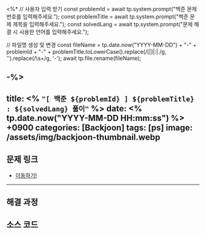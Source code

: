 <%*
// 사용자 입력 받기
const problemId = await tp.system.prompt("백준 문제 번호를 입력해주세요.");
const problemTitle = await tp.system.prompt("백준 문제 제목을 입력해주세요.");
const solvedLang = await tp.system.prompt("문제 해결 시 사용한 언어를 입력해주세요.");

// 파일명 생성 및 변경
const fileName = tp.date.now("YYYY-MM-DD") + "-" + problemId + "-" + problemTitle.toLowerCase().replace(/\[|\]|\:|\./g, '').replace(/\s+/g, '-');
await tp.file.rename(fileName);

-%>
---
title: <% `"[ 백준 ${problemId} ] ${problemTitle} : ${solvedLang} 풀이"` %>
date: <% tp.date.now("YYYY-MM-DD HH:mm:ss") %> +0900
categories: [Backjoon]
tags: [ps]
image: /assets/img/backjoon-thumbnail.webp
---

## 문제 링크

- [이동하기!](<% `https://boj.kr/${problemId}` %>)

---

## 해결 과정


## 소스 코드

```cpp
```
